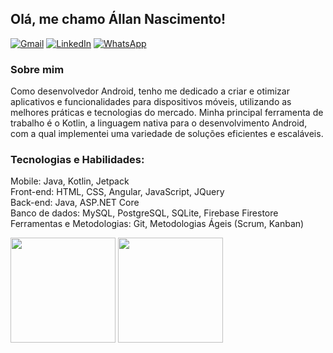## Olá, me chamo Állan Nascimento!
[![Gmail](https://img.shields.io/badge/Gmail-D14836?style=for-the-badge&logo=gmail&logoColor=white)](mailto:devallannascimento@gmail.com)
[![LinkedIn](https://img.shields.io/badge/linkedin-%230077B5.svg?style=for-the-badge&logo=linkedin&logoColor=white)](https://www.linkedin.com/in/allannascimento/)
[![WhatsApp](https://img.shields.io/badge/WhatsApp-25D366?style=for-the-badge&logo=whatsapp&logoColor=white)](https://whatsa.me/5573999122359)

### Sobre mim
Como desenvolvedor Android, tenho me dedicado a criar e otimizar aplicativos e funcionalidades para dispositivos móveis, utilizando as melhores práticas e tecnologias do mercado. Minha principal ferramenta de trabalho é o Kotlin, a linguagem nativa para o desenvolvimento Android, com a qual implementei uma variedade de soluções eficientes e escaláveis.

### Tecnologias e Habilidades:
Mobile: Java, Kotlin, Jetpack<br>
Front-end: HTML, CSS, Angular, JavaScript, JQuery<br>
Back-end: Java, ASP.NET Core<br>
Banco de dados: MySQL, PostgreSQL, SQLite, Firebase Firestore<br>
Ferramentas e Metodologias: Git, Metodologias Ágeis (Scrum, Kanban)

<div>
  <img height="168em" src="https://github-readme-stats-sigma-five.vercel.app/api?username=devallannascimento&show_icons=true&theme=dark"/>
  <img height="168em" src="https://github-readme-stats-sigma-five.vercel.app/api/top-langs/?username=devallannascimento&layout=compact&langs_count=7&theme=dark"/>
</div>
